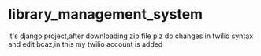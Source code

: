 # library_management_system
it's django project,after downloading zip file plz do changes in twilio syntax and edit bcaz,in this my twilio account is added
